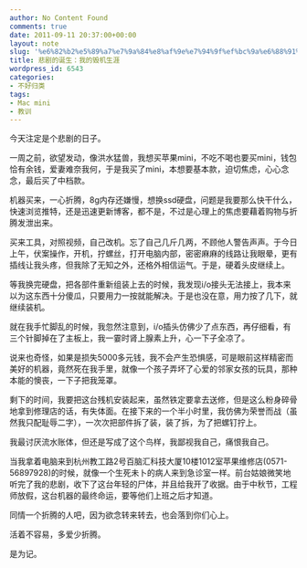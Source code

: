 ```yaml
---
author: No Content Found
comments: true
date: 2011-09-11 20:37:00+00:00
layout: note
slug: '%e6%82%b2%e5%89%a7%e7%9a%84%e8%af%9e%e7%94%9f%ef%bc%9a%e6%88%91%e7%9a%84%e6%af%81%e6%9c%ba%e7%94%9f%e6%b6%af'
title: 悲剧的诞生：我的毁机生涯
wordpress_id: 6543
categories:
- 不好归类
tags:
- Mac mini
- 教训
---
```


今天注定是个悲剧的日子。





一周之前，欲望发动，像洪水猛兽，我想买苹果mini，不吃不喝也要买mini，钱包恰有余钱，爱妻难奈我何，于是我买了mini，本想要基本款，迫切焦虑，心心念念，最后买了中档款。





机器买来，一心折腾，8g内存还嫌慢，想换ssd硬盘，问题是我要那么快干什么，快速浏览推特，还是迅速更新博客，都不是，不过是心理上的焦虑要藉着购物与折腾发泄出来。





买来工具，对照视频，自己改机。忘了自己几斤几两，不顾他人警告声声。于今日上午，伏案操作，开机，拧螺丝，打开电脑内部，密密麻麻的线路让我眼晕，更有插线让我头疼，但我除了无知之外，还格外相信运气。于是，硬着头皮继续上。





等我换完硬盘，把各部件重新组装上去的时候，我发现i/o接头无法接上，我本来以为这东西十分傻瓜，只要用力一按就能解决。于是也没在意，用力按了几下，就继续装机。





就在我手忙脚乱的时候，我忽然注意到，i/o插头仿佛少了点东西，再仔细看，有三个针脚掉在了主板上，我一霎时肾上腺素上升，心一下子全凉了。





说来也奇怪，如果是损失5000多元钱，我不会产生恐惧感，可是眼前这样精密而美好的机器，竟然死在我手里，就像一个孩子弄坏了心爱的邻家女孩的玩具，那种本能的懊丧，一下子把我笼罩。





剩下的时间，我要把这台残机安装起来，虽然铁定要拿去送修，但是这么粉身碎骨地拿到修理店的话，有失体面。在接下来的一个半小时里，我仿佛为荣誉而战（虽然我只配耻辱二字），一次次把部件拆了装，装了拆，为了把螺钉拧上。





我最讨厌流水账体，但还是写成了这个鸟样，我鄙视我自己，痛恨我自己。





当我拿着电脑来到杭州教工路2号百脑汇科技大厦10楼1012室苹果维修店(0571-56897928)的时候，就像一个生死未卜的病人来到急诊室一样。前台姑娘微笑地听完了我的悲剧，收下了这台年轻的尸体，并且给我开了收据。由于中秋节，工程师放假，这台机器的最终命运，要等他们上班之后才知道。





同情一个折腾的人吧，因为欲念转来转去，也会落到你们心上。





活着不容易，多爱少折腾。





是为记。
